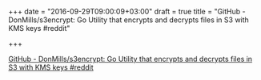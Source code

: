 +++
date = "2016-09-29T09:00:09+03:00"
draft = true
title = "GitHub - DonMills/s3encrypt: Go Utility that encrypts and decrypts files in S3 with KMS keys  #reddit"

+++

<p><a href="https://t.co/q3o3rDIsvi">GitHub - DonMills/s3encrypt: Go Utility that encrypts and decrypts files in S3 with KMS keys  #reddit</a></p>
